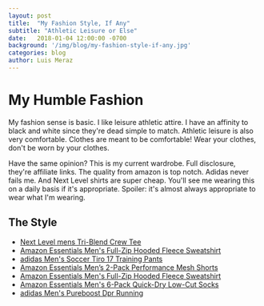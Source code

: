```yaml
---
layout: post
title:  "My Fashion Style, If Any"
subtitle: "Athletic Leisure or Else"
date:   2018-01-04 12:00:00 -0700
background: '/img/blog/my-fashion-style-if-any.jpg'
categories: blog
author: Luis Meraz
---
```

# My Humble Fashion
My fashion sense is basic. I like leisure athletic attire. I have an affinity to black and white since they're dead simple to match. Athletic leisure is also very comfortable. Clothes are meant to be comfortable! Wear your clothes, don't be worn by your clothes.

Have the same opinion? This is my current wardrobe. Full disclosure, they're affiliate links. The quality from amazon is top notch. Adidas never fails me. And Next Level shirts are super cheap. You'll see me wearing this on a daily basis if it's appropriate. Spoiler: it's almost always appropriate to wear what I'm wearing.

## The Style
- [Next Level mens Tri-Blend Crew Tee](http://amzn.to/2A9smxU)
- [Amazon Essentials Men's Full-Zip Hooded Fleece Sweatshirt](http://amzn.to/2CKif5L)
- [adidas Men's Soccer Tiro 17 Training Pants](http://amzn.to/2CeVNAi)
- [Amazon Essentials Men’s 2-Pack Performance Mesh Shorts](http://amzn.to/2A9eO5D)
- [Amazon Essentials Men's Full-Zip Hooded Fleece Sweatshirt](http://amzn.to/2CGmsHo)
- [Amazon Essentials Men's 6-Pack Quick-Dry Low-Cut Socks](http://amzn.to/2CHiTAS)
- [adidas Men's Pureboost Dpr Running ](http://amzn.to/2Cuk5tE)